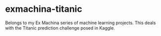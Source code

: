 # exmachina-titanic
Belongs to my Ex Machina series of machine learning projects. This deals with the Titanic prediction challenge posed in Kaggle. 
